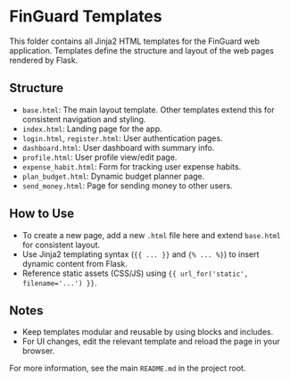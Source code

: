 # FinGuard Templates

This folder contains all Jinja2 HTML templates for the FinGuard web application. Templates define the structure and layout of the web pages rendered by Flask.

## Structure

- `base.html`: The main layout template. Other templates extend this for consistent navigation and styling.
- `index.html`: Landing page for the app.
- `login.html`, `register.html`: User authentication pages.
- `dashboard.html`: User dashboard with summary info.
- `profile.html`: User profile view/edit page.
- `expense_habit.html`: Form for tracking user expense habits.
- `plan_budget.html`: Dynamic budget planner page.
- `send_money.html`: Page for sending money to other users.

## How to Use

- To create a new page, add a new `.html` file here and extend `base.html` for consistent layout.
- Use Jinja2 templating syntax (`{{ ... }}` and `{% ... %}`) to insert dynamic content from Flask.
- Reference static assets (CSS/JS) using `{{ url_for('static', filename='...') }}`.

## Notes
- Keep templates modular and reusable by using blocks and includes.
- For UI changes, edit the relevant template and reload the page in your browser.

For more information, see the main `README.md` in the project root.
